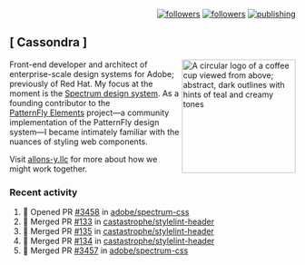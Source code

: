 <p align="right"><a rel="me" href="https://front-end.social/@castastrophe">
    <img alt="followers" title="Follow me on Mastodon" src="https://img.shields.io/mastodon/follow/109297102751309835?domain=https%3A%2F%2Ffront-end.social&label=Follow&logo=mastodon&logoColor=white&style=for-the-badge&labelColor=008080&color=006969"/></a>
  <a href="https://codepen.io/castastrophe/">
    <img alt="followers" title="Follow me on CodePen" src="https://img.shields.io/badge/23-1?color=640464&labelColor=7c007c&style=for-the-badge&logo=codepen&label=Follow"/></a>
<a href="https://castastrophe.medium.com/">
    <img alt="publishing" title="View articles on Medium" src="https://img.shields.io/badge/107-1?color=666&labelColor=444&label=subscribe&logo=medium&logoColor=white&style=for-the-badge"/></a>
</p>

## [&nbsp;Cassondra&nbsp;]

<img align="right" src="https://github-production-user-asset-6210df.s3.amazonaws.com/1840295/253016758-ba468774-1cd3-42c2-8f43-947b5eeb5edf.png" height="200" alt="A circular logo of a coffee cup viewed from above; abstract, dark outlines with hints of teal and creamy tones">

Front-end developer and architect of enterprise-scale design systems for Adobe; previously of Red Hat. My focus at the moment is the [Spectrum design system](https://github.com/adobe/spectrum-css). As a founding contributor to the [PatternFly&nbsp;Elements](https://github.com/patternfly/patternfly-elements) project&mdash;a community implementation of the PatternFly design system&mdash;I became intimately familiar with the nuances of styling web components.

Visit [allons-y.llc](http://allons-y.llc/) for more about how we might work together.

### Recent activity

<!--START_SECTION:activity-->
1. 💪 Opened PR [#3458](https://github.com/adobe/spectrum-css/pull/3458) in [adobe/spectrum-css](https://github.com/adobe/spectrum-css)
2. 🎉 Merged PR [#133](https://github.com/castastrophe/stylelint-header/pull/133) in [castastrophe/stylelint-header](https://github.com/castastrophe/stylelint-header)
3. 🎉 Merged PR [#135](https://github.com/castastrophe/stylelint-header/pull/135) in [castastrophe/stylelint-header](https://github.com/castastrophe/stylelint-header)
4. 🎉 Merged PR [#134](https://github.com/castastrophe/stylelint-header/pull/134) in [castastrophe/stylelint-header](https://github.com/castastrophe/stylelint-header)
5. 🎉 Merged PR [#3457](https://github.com/adobe/spectrum-css/pull/3457) in [adobe/spectrum-css](https://github.com/adobe/spectrum-css)
<!--END_SECTION:activity-->
